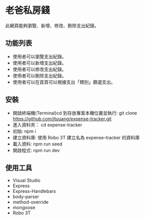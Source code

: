 # 老爸私房錢
此網頁能夠瀏覽、新增、修改、刪除支出紀錄。

## 功能列表
- 使用者可以瀏覽支出紀錄。
- 使用者可以新增支出紀錄。
- 使用者可以修改支出紀錄。
- 使用者可以刪除支出紀錄。
- 使用者可以在首頁可以根據支出「類別」篩選支出。

## 安裝
- 開啟終端機(Terminal)cd 到存放專案本機位置並執行: git clone https://github.com/jtuuang/expense-tracker.git
- 進入資料夾： cd expense-tracker
- 初始: npm i
- 建立資料庫: 使用 Robo 3T 建立名為 expense-tracker 的資料庫
- 載入資料: npm run seed
- 開啟程式: npm run dev

## 使用工具
- Visual Studio
- Express
- Express-Handlebars
- body-parser
- method-override
- mongoose
- Robo 3T